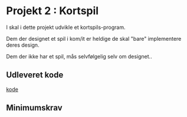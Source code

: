 # Projekt 2 : Kortspil

I skal i dette projekt udvikle et kortspils-program.

Dem der designet et spil i kom/it er heldige de skal "bare" implementere deres design.

Dem der ikke har et spil, mås selvfølgelig selv om designet..

## Udleveret kode

[kode](KortspilBib/Card.md)

## Minimumskrav

